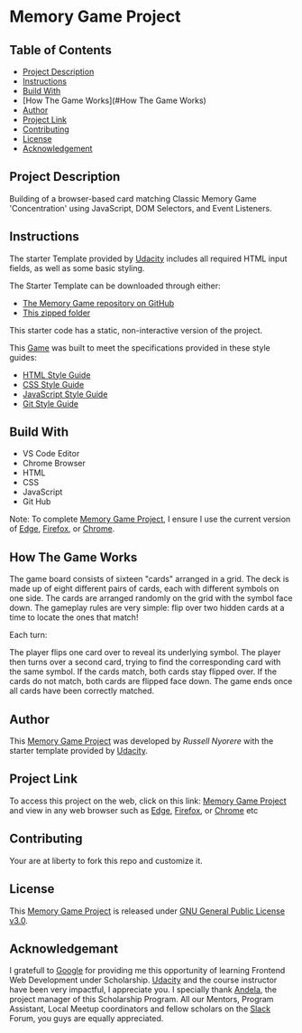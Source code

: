 # Memory Game Project

## Table of Contents

* [Project Description](#project-description)
* [Instructions](#instructions)
* [Build With](#build-with)
* [How The Game Works](#How The Game Works)
* [Author](#author)
* [Project Link](#project-link)
* [Contributing](#contributing)
* [License](#license)
* [Acknowledgement](#acknowledgement)

## Project Description

Building of a browser-based card matching Classic Memory Game 'Concentration' using JavaScript, DOM Selectors, and Event Listeners.

## Instructions

The starter Template provided by [Udacity](https://www.udacity.com/) includes all required HTML input fields, as well as some basic styling.

The Starter Template can be downloaded through either:

  * [The Memory Game repository on GitHub](https://github.com/udacity/fend-project-memory-game)
  * [This zipped folder](https://github.com/udacity/fend-project-memory-game/archive/master.zip)

This starter code has a static, non-interactive version of the project.

This [Game](https://neorusse.github.io/Memory-Game/) was built to meet the specifications provided in these style guides:

  * [HTML Style Guide](http://udacity.github.io/frontend-nanodegree-styleguide/index.html)
  * [CSS Style Guide](http://udacity.github.io/frontend-nanodegree-styleguide/css.html)
  * [JavaScript Style Guide](http://udacity.github.io/frontend-nanodegree-styleguide/javascript.html)
  * [Git Style Guide](https://udacity.github.io/git-styleguide/)
  
## Build With

  * VS Code Editor
  * Chrome Browser
  * HTML
  * CSS
  * JavaScript
  * Git Hub
  
Note: To complete [Memory Game Project](https://neorusse.github.io/Memory-Game/), I ensure I use the current version of [Edge](https://www.microsoft.com/en-us/download/details.aspx?id=48126), [Firefox](https://www.mozilla.org/en-US/firefox/new/), or [Chrome](https://support.google.com/chrome/answer/95346?hl=en).
  
## How The Game Works

The game board consists of sixteen "cards" arranged in a grid. The deck is made up of eight different pairs of cards, each with different symbols on one side. The cards are arranged randomly on the grid with the symbol face down. The gameplay rules are very simple: flip over two hidden cards at a time to locate the ones that match!

Each turn:

The player flips one card over to reveal its underlying symbol.
The player then turns over a second card, trying to find the corresponding card with the same symbol.
If the cards match, both cards stay flipped over.
If the cards do not match, both cards are flipped face down.
The game ends once all cards have been correctly matched.
  
## Author

This [Memory Game Project](https://neorusse.github.io/Memory-Game/) was developed by *Russell Nyorere* with the starter template provided by [Udacity](https://www.udacity.com/).
  
## Project Link

To access this project on the web, click on this link: [Memory Game Project](https://neorusse.github.io/Memory-Game/) and view in any web browser such as [Edge](https://www.microsoft.com/en-us/download/details.aspx?id=48126), [Firefox](https://www.mozilla.org/en-US/firefox/new/), or [Chrome](https://support.google.com/chrome/answer/95346?hl=en) etc

## Contributing

Your are at liberty to fork this repo and customize it.

## License

This [Memory Game Project](https://neorusse.github.io/Memory-Game/) is released under [GNU General Public License v3.0](https://neorusse.github.io/Memory-Game/blob/master/LICENSE).

## Acknowledgemant

I gratefull to [Google](https://www.google.com/) for providing me this opportunity of learning Frontend Web Development under Scholarship. [Udacity](https://www.udacity.com/) and the course instructor have been very impactful, I appreciate you. I specially thank [Andela](https://andela.com/), the project manager of this Scholarship Program. All our Mentors, Program Assistant, Local Meetup coordinators and fellow scholars on the [Slack](https://slack.com/) Forum, you guys are equally appreciated.

